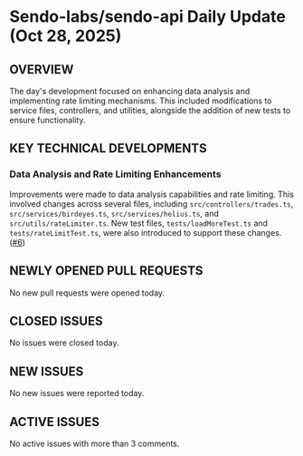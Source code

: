 # Sendo-labs/sendo-api Daily Update (Oct 28, 2025)
## OVERVIEW 
The day's development focused on enhancing data analysis and implementing rate limiting mechanisms. This included modifications to service files, controllers, and utilities, alongside the addition of new tests to ensure functionality.

## KEY TECHNICAL DEVELOPMENTS

### Data Analysis and Rate Limiting Enhancements
Improvements were made to data analysis capabilities and rate limiting. This involved changes across several files, including `src/controllers/trades.ts`, `src/services/birdeyes.ts`, `src/services/helius.ts`, and `src/utils/rateLimiter.ts`. New test files, `tests/loadMoreTest.ts` and `tests/rateLimitTest.ts`, were also introduced to support these changes. ([#6](https://github.com/Sendo-labs/sendo-api/pull/6))

## NEWLY OPENED PULL REQUESTS
No new pull requests were opened today.

## CLOSED ISSUES
No issues were closed today.

## NEW ISSUES
No new issues were reported today.

## ACTIVE ISSUES
No active issues with more than 3 comments.
